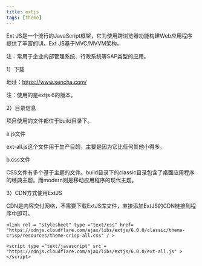 ```yaml
---
title: extjs
tags: [theme]
---
```


Ext JS是一个流行的JavaScript框架，它为使用跨浏览器功能构建Web应用程序提供了丰富的UI。Ext JS基于MVC/MVVM架构。

注：常用于企业内部管理系统、行政系统等SAP类型的应用。

1）下载

地址：https://www.sencha.com/

注：使用的是extjs 6的版本。

2）目录信息

项目使用的文件都位于build目录下。

a.js文件

ext-all.js这个文件用于生产目的，主要是因为它比任何其他小得多。

b.css文件

CSS文件有多个基于主题的文件。build目录下的classic目录包含了桌面应用程序的经典主题。而modern则是移动应用程序的现代主题。

3）CDN方式使用ExtJS

CDN是内容交付网络，不需要下载ExtJS库文件，直接添加ExtJS的CDN链接到程序中即可。

```
<link rel = "stylesheet" type ="text/css" href= "https://cdnjs.cloudflare.com/ajax/libs/extjs/6.0.0/classic/theme-crisp/resources/theme-crisp-all.css" / >

<script type ="text/javascript" src = "https://cdnjs.cloudflare.com/ajax/libs/extjs/6.0.0/ext-all.js" > </script>
```